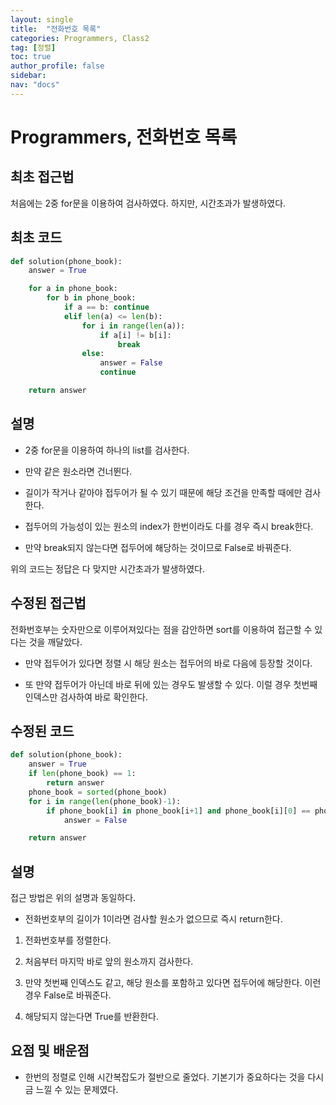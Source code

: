```yaml
---
layout: single
title:  "전화번호 목록"
categories: Programmers, Class2
tag: [정렬]
toc: true
author_profile: false
sidebar: 
nav: "docs"
---
```


# Programmers, 전화번호 목록

## 최초 접근법

처음에는 2중 for문을 이용하여 검사하였다. 하지만, 시간초과가 발생하였다. 

## 최초 코드

```python
def solution(phone_book):
    answer = True

    for a in phone_book:
        for b in phone_book:
            if a == b: continue
            elif len(a) <= len(b):
                for i in range(len(a)):
                    if a[i] != b[i]:
                        break
                else:
                    answer = False
                    continue

    return answer
```

## 설명

- 2중 for문을 이용하여 하나의 list를 검사한다. 

- 만약 같은 원소라면 건너뛴다.

- 길이가 작거나 같아야 접두어가 될 수 있기 때문에 해당 조건을 만족할 때에만 검사한다. 

- 접두어의 가능성이 있는 원소의 index가 한번이라도 다를 경우 즉시 break한다. 

- 만약 break되지 않는다면 접두어에 해당하는 것이므로 False로 바꿔준다. 

위의 코드는 정답은 다 맞지만 시간초과가 발생하였다. 

## 수정된 접근법

전화번호부는 숫자만으로 이루어져있다는 점을 감안하면 sort를 이용하여 접근할 수 있다는 것을 깨달았다. 

- 만약 접두어가 있다면 정렬 시 해당 원소는 접두어의 바로 다음에 등장할 것이다. 

- 또 만약 접두어가 아닌데 바로 뒤에 있는 경우도 발생할 수 있다. 이럴 경우 첫번째 인덱스만 검사하여 바로 확인한다. 

## 수정된 코드

```python
def solution(phone_book):
    answer = True
    if len(phone_book) == 1:
        return answer
    phone_book = sorted(phone_book)
    for i in range(len(phone_book)-1):
        if phone_book[i] in phone_book[i+1] and phone_book[i][0] == phone_book[i+1][0]:
            answer = False

    return answer
```

## 설명

접근 방법은 위의 설명과 동일하다. 

- 전화번호부의 길이가 1이라면 검사할 원소가 없으므로 즉시 return한다. 

1. 전화번호부를 정렬한다. 

2. 처음부터 마지막 바로 앞의 원소까지 검사한다. 

3. 만약 첫번째 인덱스도 같고, 해당 원소를 포함하고 있다면 접두어에 해당한다. 이런 경우 False로 바꿔준다. 

4. 해당되지 않는다면 True를 반환한다. 

## 요점 및 배운점

- 한번의 정렬로 인해 시간복잡도가 절반으로 줄었다. 기본기가 중요하다는 것을 다시금 느낄 수 있는 문제였다. 

